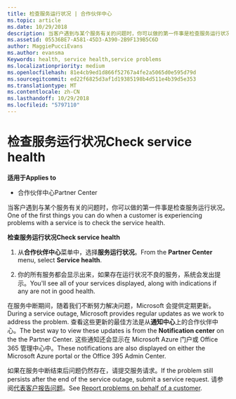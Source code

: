 ```yaml
---
title: 检查服务运行状况 | 合作伙伴中心
ms.topic: article
ms.date: 10/29/2018
description: 当客户遇到与某个服务有关的问题时，你可以做的第一件事是检查服务运行状况。
ms.assetid: 05536BE7-A581-45D3-A390-2B9F139B5C6D
author: MaggiePucciEvans
ms.author: evansma
Keywords: health, service health,service problems
ms.localizationpriority: medium
ms.openlocfilehash: 81e4cb9ed1d866f52767a4fe2a5065d0e595d79d
ms.sourcegitcommit: ed22f6825d3af1d19385198b4d511e4b39d5e353
ms.translationtype: MT
ms.contentlocale: zh-CN
ms.lasthandoff: 10/29/2018
ms.locfileid: "5797110"
---
```

# <a name="check-service-health"></a><span data-ttu-id="b94a4-103">检查服务运行状况</span><span class="sxs-lookup"><span data-stu-id="b94a4-103">Check service health</span></span>

**<span data-ttu-id="b94a4-104">适用于</span><span class="sxs-lookup"><span data-stu-id="b94a4-104">Applies to</span></span>**

-  <span data-ttu-id="b94a4-105">合作伙伴中心</span><span class="sxs-lookup"><span data-stu-id="b94a4-105">Partner Center</span></span>

<span data-ttu-id="b94a4-106">当客户遇到与某个服务有关的问题时，你可以做的第一件事是检查服务运行状况。</span><span class="sxs-lookup"><span data-stu-id="b94a4-106">One of the first things you can do when a customer is experiencing problems with a service is to check the service health.</span></span>

**<span data-ttu-id="b94a4-107">检查服务运行状况</span><span class="sxs-lookup"><span data-stu-id="b94a4-107">Check service health</span></span>**

1.  <span data-ttu-id="b94a4-108">从**合作伙伴中心**菜单中，选择**服务运行状况**。</span><span class="sxs-lookup"><span data-stu-id="b94a4-108">From the **Partner Center** menu, select **Service health**.</span></span> 

2.  <span data-ttu-id="b94a4-109">你的所有服务都会显示出来，如果存在运行状况不良的服务，系统会发出提示。</span><span class="sxs-lookup"><span data-stu-id="b94a4-109">You'll see all of your services displayed, along with indications if any are not in good health.</span></span> 

<span data-ttu-id="b94a4-110">在服务中断期间，随着我们不断努力解决问题，Microsoft 会提供定期更新。</span><span class="sxs-lookup"><span data-stu-id="b94a4-110">During a service outage, Microsoft provides regular updates as we work to address the problem.</span></span> <span data-ttu-id="b94a4-111">查看这些更新的最佳方法是从**通知中心**上的合作伙伴中心。</span><span class="sxs-lookup"><span data-stu-id="b94a4-111">The best way to view these updates is from the **Notification center** on the the Partner Center.</span></span> <span data-ttu-id="b94a4-112">这些通知还会显示在 Microsoft Azure 门户或 Office 365 管理中心中。</span><span class="sxs-lookup"><span data-stu-id="b94a4-112">These notifications are also displayed on either the Microsoft Azure portal or the Office 395 Admin Center.</span></span>

<span data-ttu-id="b94a4-113">如果在服务中断结束后问题仍然存在，请提交服务请求。</span><span class="sxs-lookup"><span data-stu-id="b94a4-113">If the problem still persists after the end of the service outage, submit a service request.</span></span> <span data-ttu-id="b94a4-114">请参阅[代表客户报告问题](report-problems-on-behalf-of-a-customer.md)。</span><span class="sxs-lookup"><span data-stu-id="b94a4-114">See [Report problems on behalf of a customer](report-problems-on-behalf-of-a-customer.md).</span></span>

 

 



